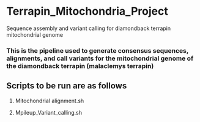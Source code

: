 # Terrapin_Mitochondria_Project
Sequence assembly and variant calling for diamondback terrapin mitochondrial genome

### This is the pipeline used to generate consensus sequences, alignments, and call variants for the mitochondrial genome of the diamondback terrapin (malaclemys terrapin)

## Scripts to be run are as follows

1) Mitochondrial alignment.sh

2) Mpileup_Variant_calling.sh

